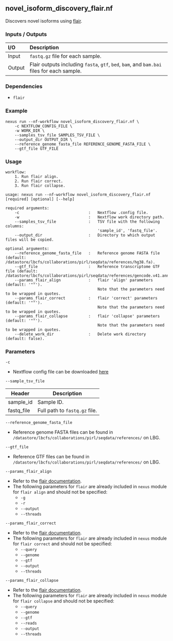 ## novel_isoform_discovery_flair.nf

Discovers novel isoforms using [flair](https://github.com/BrooksLabUCSC/flair).

### Inputs / Outputs

| I/O    | Description                                                                                 |
|:-------|:--------------------------------------------------------------------------------------------|
| Input  | `fastq.gz` file for each sample.                                                            | 
| Output | Flair outputs including `fasta`, `gtf`, `bed`, `bam`, and `bam.bai` files  for each sample. |

### Dependencies

* `flair`

### Example

```
nexus run --nf-workflow novel_isoform_discovery_flair.nf \
    -c NEXTFLOW_CONFIG_FILE \
    -w WORK_DIR \
    --samples_tsv_file SAMPLES_TSV_FILE \
    --output_dir OUTPUT_DIR \
    --reference_genome_fasta_file REFERENCE_GENOME_FASTA_FILE \
    --gtf_file GTF_FILE
```

### Usage

```
workflow:
    1. Run flair align.
    2. Run flair correct.
    3. Run flair collapse.

usage: nexus run --nf-workflow novel_isoform_discovery_flair.nf [required] [optional] [--help]

required arguments:
    -c                              :   Nextflow .config file.
    -w                              :   Nextflow work directory path.
    --samples_tsv_file              :   TSV file with the following columns:
                                        'sample_id', 'fastq_file'.
    --output_dir                    :   Directory to which output files will be copied.

optional arguments:
    --reference_genome_fasta_file   :   Reference genome FASTA file (default: /datastore/lbcfs/collaborations/pirl/seqdata/references/hg38.fa).
    --gtf_file                      :   Reference transcriptome GTF file (default: /datastore/lbcfs/collaborations/pirl/seqdata/references/gencode.v41.annotation.gtf).
    --params_flair_align            :   flair 'align' parameters (default: '""').
                                        Note that the parameters need to be wrapped in quotes.
    --params_flair_correct          :   flair 'correct' parameters (default: '""').
                                        Note that the parameters need to be wrapped in quotes.
    --params_flair_collapse         :   flair 'collapse' parameters (default: '""').
                                        Note that the parameters need to be wrapped in quotes.
    --delete_work_dir               :   Delete work directory (default: false).
```

### Parameters

`-c`
* Nextflow config file can be downloaded [here](https://github.com/pirl-unc/nexus/tree/main/nextflow)

`--sample_tsv_file`

| Header     | Description                   |
| ---------- |-------------------------------|
| sample_id  | Sample ID.                    |
| fastq_file | Full path to `fastq.gz` file. |

`--reference_genome_fasta_file`
* Reference genome FASTA files can be found in 
`/datastore/lbcfs/collaborations/pirl/seqdata/references/` on LBG.

`--gtf_file`
* Reference GTF files can be found in 
`/datastore/lbcfs/collaborations/pirl/seqdata/references/` on LBG.

`--params_flair_align`
* Refer to the [flair documentation](https://github.com/BrooksLabUCSC/flair).
* The following parameters for `flair` are already included in `nexus` module for `flair align` and should not be specified:
  * `-g`
  * `-r`
  * `--output`
  * `--threads`

`--params_flair_correct`
* Refer to the [flair documentation](https://github.com/BrooksLabUCSC/flair).
* The following parameters for `flair` are already included in `nexus` module for `flair correct` and should not be specified:
  * `--query`
  * `--genome`
  * `--gtf`
  * `--output`
  * `--threads`

`--params_flair_collapse`
* Refer to the [flair documentation](https://github.com/BrooksLabUCSC/flair).
* The following parameters for `flair` are already included in `nexus` module for `flair collapse` and should not be specified:
  * `--query`
  * `--genome`
  * `--gtf`
  * `--reads`
  * `--output`
  * `--threads`
